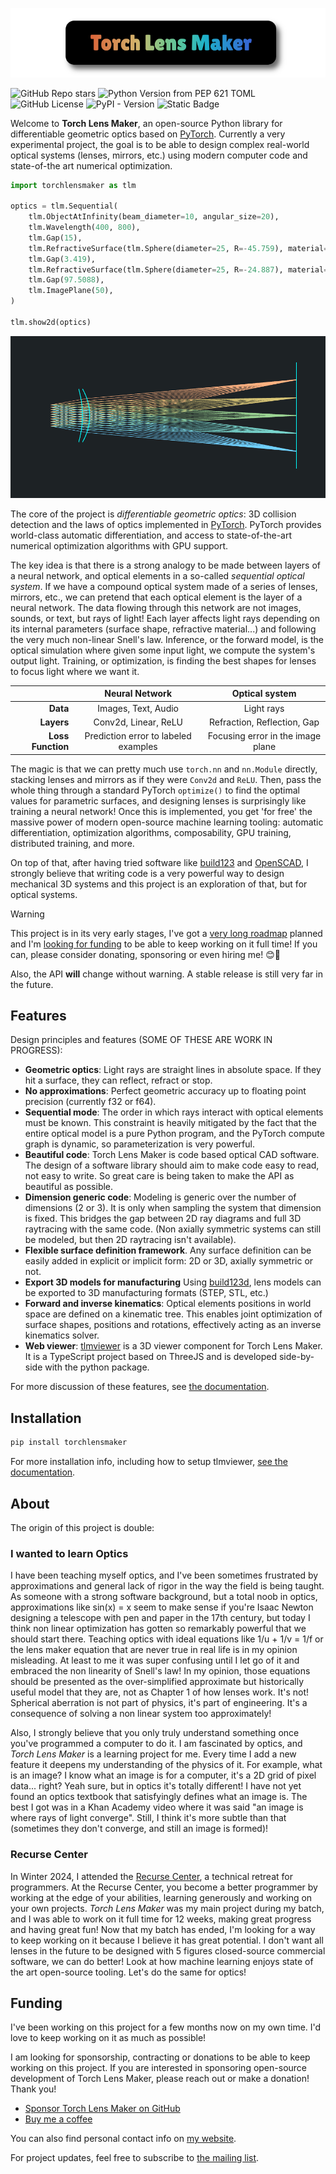 [<img src="./docs/readme_images/logo-title.png">](https://github.com/victorpoughon/torchlensmaker)

![GitHub Repo stars](https://img.shields.io/github/stars/victorpoughon/torchlensmaker?style=flat&label=stars&labelColor=%233a69c5&color=black)
![Python Version from PEP 621 TOML](https://img.shields.io/python/required-version-toml?tomlFilePath=https%3A%2F%2Fraw.githubusercontent.com%2Fvictorpoughon%2Ftorchlensmaker%2Frefs%2Fheads%2Fmain%2Fpyproject.toml&logo=python&logoColor=yellow&color=yellowgreen)
![GitHub License](https://img.shields.io/github/license/victorpoughon/torchlensmaker?color=gold)
![PyPI - Version](https://img.shields.io/pypi/v/torchlensmaker)
![Static Badge](https://img.shields.io/badge/PyTorch-powered-red?logo=PyTorch)

Welcome to **Torch Lens Maker**, an open-source Python library for
differentiable geometric optics based on [PyTorch](https://pytorch.org/).
Currently a very experimental project, the goal is to be able to design complex
real-world optical systems (lenses, mirrors, etc.) using modern computer code
and state-of-the art numerical optimization.

```python
import torchlensmaker as tlm

optics = tlm.Sequential(
    tlm.ObjectAtInfinity(beam_diameter=10, angular_size=20),
    tlm.Wavelength(400, 800),
    tlm.Gap(15),
    tlm.RefractiveSurface(tlm.Sphere(diameter=25, R=-45.759), material="BK7"),
    tlm.Gap(3.419),
    tlm.RefractiveSurface(tlm.Sphere(diameter=25, R=-24.887), material="air"),
    tlm.Gap(97.5088),
    tlm.ImagePlane(50),
)

tlm.show2d(optics)
```

![alt text](./docs/readme_images/landscape.png)

The core of the project is *differentiable geometric optics*: 3D collision
detection and the laws of optics implemented in [PyTorch](https://pytorch.org/).
PyTorch provides world-class automatic differentiation, and access to
state-of-the-art numerical optimization algorithms with GPU support.

The key idea is that there is a strong analogy to be made between layers of a
neural network, and optical elements in a so-called *sequential optical system*.
If we have a compound optical system made of a series of lenses, mirrors, etc.,
we can pretend that each optical element is the layer of a neural network. The
data flowing through this network are not images, sounds, or text, but rays of
light! Each layer affects light rays depending on its internal parameters
(surface shape, refractive material...) and following the very much non-linear
Snell's law. Inference, or the forward model, is the optical simulation where
given some input light, we compute the system's output light. Training, or
optimization, is finding the best shapes for lenses to focus light where we want&nbsp;it.


|                   |          **Neural Network**          |        **Optical system**         |
| ----------------: | :----------------------------------: | :-------------------------------: |
|          **Data** |         Images, Text, Audio          |            Light rays             |
|        **Layers** |         Conv2d, Linear, ReLU         |    Refraction, Reflection, Gap    |
| **Loss Function** | Prediction error to labeled examples | Focusing error in the image plane |


The magic is that we can pretty much use `torch.nn` and `nn.Module` directly,
stacking lenses and mirrors as if they were `Conv2d` and `ReLU`. Then, pass the
whole thing through a standard PyTorch `optimize()` to find the optimal values
for parametric surfaces, and designing lenses is surprisingly like training a
neural network! Once this is implemented, you get 'for free' the massive power
of modern open-source machine learning tooling: automatic differentiation,
optimization algorithms, composability, GPU training, distributed training, and
more.

On top of that, after having tried software like
[build123](https://build123d.readthedocs.io/en/latest/) and
[OpenSCAD](https://openscad.org/), I strongly believe that writing code is a very
powerful way to design mechanical 3D systems and this project is an exploration
of that, but for optical systems.

> [!WARNING]
> This project is in its very early stages, I've got a [very long
> roadmap](https://victorpoughon.github.io/torchlensmaker/roadmap) planned and
> I'm [looking for
> funding](https://victorpoughon.github.io/torchlensmaker/about#funding) to be
> able to keep working on it full time! If you can, please consider donating,
> sponsoring or even hiring me! 😊💚
> 
> Also, the API **will** change without warning. A stable release is still very far in the future.

## Features

Design principles and features (SOME OF THESE ARE WORK IN PROGRESS):

* **Geometric optics**: Light rays are straight lines in absolute space. If they
  hit a surface, they can reflect, refract or stop.
* **No approximations**: Perfect geometric accuracy up to floating point
  precision (currently f32 or f64).
* **Sequential mode**: The order in which rays interact with optical elements
  must be known. This constraint is heavily mitigated by the fact that the
  entire optical model is a pure Python program, and the PyTorch compute graph
  is dynamic, so parameterization is very powerful.
* **Beautiful code**: Torch Lens Maker is code based optical CAD software. The
  design of a software library should aim to make code easy to read, not easy to
  write. So great care is being taken to make the API as beautiful as possible.
* **Dimension generic code**: Modeling is generic over the number of dimensions
  (2 or 3). It is only when sampling the system that dimension is fixed. This
  bridges the gap between 2D ray diagrams and full 3D raytracing with the same
  code. (Non axially symmetric systems can still be modeled, but then 2D
  raytracing isn't available).
* **Flexible surface definition framework**. Any surface definition can be
  easily added in explicit or implicit form: 2D or 3D, axially symmetric or not.
* **Export 3D models for manufacturing** Using
  [build123d](https://build123d.readthedocs.io/en/latest/), lens models can be
  exported to 3D manufacturing formats (STEP, STL, etc.)
* **Forward and inverse kinematics**: Optical elements positions in world space
  are defined on a kinematic tree. This enables joint optimization of surface
  shapes, positions and rotations, effectively acting as an inverse kinematics
  solver.
* **Web viewer**: [tlmviewer](https://github.com/victorpoughon/tlmviewer) is a
  3D viewer component for Torch Lens Maker. It is a TypeScript project based on
  ThreeJS and is developed side-by-side with the python package.

For more discussion of these features, see [the documentation](https://victorpoughon.github.io/torchlensmaker/features).

## Installation

```sh
pip install torchlensmaker
```

For more installation info, including how to setup tlmviewer, [see the documentation](https://victorpoughon.github.io/torchlensmaker/installation).

## About

The origin of this project is double:

### I wanted to learn Optics

I have been teaching myself optics, and I've been sometimes frustrated by
approximations and general lack of rigor in the way the field is being taught.
As someone with a strong software background, but a total noob in optics,
approximations like sin(x) = x seem to make sense if you're Isaac Newton
designing a telescope with pen and paper in the 17th century, but today I think
non linear optimization has gotten so remarkably powerful that we should start
there. Teaching optics with ideal equations like 1/u + 1/v = 1/f or the lens
maker equation that are never true in real life is in my opinion misleading. At
least to me it was super confusing until I let go of it and embraced the non
linearity of Snell's law! In my opinion, those equations should be presented as
the over-simplified approximate but historically useful model that they are, not
as Chapter 1 of how lenses work. It's not! Spherical aberration is not part of
physics, it's part of engineering. It's a consequence of solving a non linear
system too approximately!

Also, I strongly believe that you only truly understand something once
you've programmed a computer to do it. I am fascinated by optics, and _Torch
Lens Maker_ is a learning project for me. Every time I add a new feature it
deepens my understanding of the physics of it. For example, what is an image? I
know what an image is for a computer, it's a 2D grid of pixel data... right?
Yeah sure, but in optics it's totally different! I have not yet found an optics
textbook that satisfyingly defines what an image is. The best I got was in a Khan
Academy video where it was said "an image is where rays of light converge".
Still, I think it's more subtle than that (sometimes they don't converge, and
still an image is formed)!

### Recurse Center

In Winter 2024, I attended the [Recurse Center](https://www.recurse.com/), a
technical retreat for programmers. At the Recurse Center, you become a better
programmer by working at the edge of your abilities, learning generously and
working on your own projects. _Torch Lens Maker_ was my main project during my
batch, and I was able to work on it full time for 12 weeks, making great
progress and having great fun! Now that my batch has ended, I'm looking for a
way to keep working on it because I believe it has great potential. I don't want
all lenses in the future to be designed with 5 figures closed-source commercial
software, we can do better! Look at how machine learning enjoys state of the art
open-source tooling. Let's do the same for optics!

## Funding

I've been working on this project for a few months now on my own time. I'd love
to keep working on it as much as possible!

I am looking for sponsorship, contracting or donations to be able to keep
working on this project. If you are interested in sponsoring open-source
development of Torch Lens Maker, please reach out or make a donation! Thank
you!

* [Sponsor Torch Lens Maker on GitHub](https://github.com/sponsors/victorpoughon)
* [Buy me a coffee](https://buymeacoffee.com/victorpoughon)

You can also find personal contact info on [my website](https://victorpoughon.fr/).

For project updates, feel free to subscribe to
[the mailing list](https://victorpoughon.github.io/torchlensmaker/about#newsletter).
